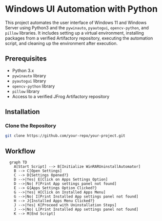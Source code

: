 # Windows UI Automation with Python

This project automates the user interface of Windows 11 and Windows Server using Python3 and the `pywinauto`, `pyautogui`, `opencv-python`, and `pillow` libraries. It includes setting up a virtual environment, installing packages from a verified Artifactory repository, executing the automation script, and cleaning up the environment after execution.

## Prerequisites

- Python 3.x
- `pywinauto` library
- `pyautogui` library
- `opencv-python` library
- `pillow` library
- Access to a verified JFrog Artifactory repository

## Installation

### Clone the Repository

```sh
git clone https://github.com/your-repo/your-project.git
```

## Workflow
```mermaid
  graph TD
    A[Start Script] --> B[Initialize WinRARUninstallAutomator]
    B --> C[Open Settings]
    C --> D{Settings Opened?}
    D -->|Yes| E[Click on Apps Settings Option]
    D -->|No| F[Print App settings panel not found]
    E --> G{Apps Settings Option Clicked?}
    G -->|Yes| H[Click on Installed Apps Menu]
    G -->|No| I[Print Installed App settings panel not found]
    H --> J{Installed Apps Menu Clicked?}
    J -->|Yes| K[Proceed with Uninstallation Steps]
    J -->|No| L[Print Installed App settings panel not found]
    K --> M[End Script]
```